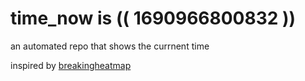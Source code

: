 # time_now is (( 1690966800832 ))

an automated repo that shows the currnent time

inspired by [breakingheatmap](https://github.com/breakingheatmap/breakingheatmap)